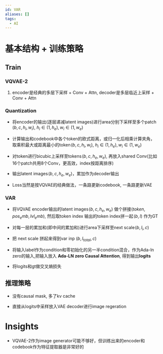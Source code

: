 ```yaml
---
id: VAR
aliases: []
tags:
  - AI
---
```


# 基本结构 + 训练策略

## Train

### VQVAE-2

1. encoder是经典的多层下采样 + Conv + Attn, decoder是多层临近上采样 + Conv + Attn

### Quantization

- 将encoder的输出(逐层递减latent images)进行area分别下采样至多个patch $(b,c,h_i, w_i)$, $h_i \in (1, h_e), w_i \in (1, w_e)$

- 计算输出和codebook中各个token的欧式距离，或归一化后相乘计算夹角，
取乘积最大或距离最小的token $(b,c,h_i, w_i)$, $h_i \in (1, h_e), w_i \in (1,w_e)$

- 对token进行bicubic上采样至tokens $(b,c,h_e,w_e)$, 再放入shared Conv(比如16个patch共用8个Conv，更高效，index按距离排序)

- 输出latent images $(b,c,h_e, w_e)$，累加作为decoder输出

- Loss当然是按VQVAE的经典做法，一条路更新codebook, 一条路更新VAE

### VAR

- 将VQVAE encoder输出的latent images $(b,c,h_e, w_e)$ 做个拼接$(token, pos_emb, lvl_emb)$, 然后取token index
输出的token index拼一起 $(b,l)$ 作为GT

- 对每一层的累加和(即中间的累加和)进行area下采样至next scale $(b,l_i,c)$
- 把 next scale 拼起来得到var inp $(b,l_{total}, c)$

- 将输入label作为condition和零初始化的另一半condition混合，作为Ada-ln zero的输入,把输入放入 **Ada-LN zero Causal Attention**, 得到输出**logits**
- 将logits和gt做交叉熵损失

## 推理策略

- 没有causal mask, 多了kv cache

- 直接从logits中采样放入VAE decoder进行image regeration

# Insights

- VQVAE-2作为image generator可能不够好，但训练出来的encoder和codebook作为特征提取器是非常好的
